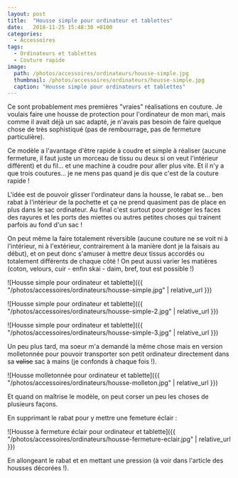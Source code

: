 ```yaml
---
layout: post
title:  "Housse simple pour ordinateur et tablettes"
date:   2018-11-25 15:48:30 +0100
categories: 
  - Accessoires
tags: 
  - Ordinateurs et tablettes
  - Couture rapide
image:
  path: /photos/accessoires/ordinateurs/housse-simple.jpg
  thumbnail: /photos/accessoires/ordinateurs/housse-simple.jpg
  caption: "Housse simple pour ordinateurs et tablettes"
---
```


Ce sont probablement mes premières "vraies" réalisations en couture. Je voulais faire une housse de protection pour l'ordinateur de mon mari, mais comme il avait déjà un sac adapté, je n'avais pas besoin de faire quelque chose de très sophistiqué (pas de rembourrage, pas de fermeture particulière). 

<!-- more -->

Ce modèle a l'avantage d'être rapide à coudre et simple à réaliser (aucune fermeture, il faut juste un morceau de tissu ou deux si on veut l'intérieur différent) et du fil... et une machine à coudre pour aller plus vite. Et il n'y a que trois coutures... je ne mens pas quand je dis que c'est de la couture rapide !

L'idée est de pouvoir glisser l'ordinateur dans la housse, le rabat se... ben rabat à l'intérieur de la pochette et ça ne prend quasiment pas de place en plus dans le sac ordinateur. Au final c'est surtout pour protéger les faces des rayures et les ports des miettes ou autres petites choses qui trainent parfois au fond d'un sac ! 

On peut même la faire totalement réversible (aucune couture ne se voit ni à l'intérieur, ni à l'extérieur, contrairement à la manière dont je la faisais au début), et on peut donc s'amuser à mettre deux tissus accordés ou totalement différents de chaque côté ! On peut aussi varier les matières (coton, velours, cuir - enfin skai - daim, bref, tout est possible !)

![Housse simple pour ordinateur et tablette]({{ "/photos/accessoires/ordinateurs/housse-simple.jpg" | relative_url }})

![Housse simple pour ordinateur et tablette]({{ "/photos/accessoires/ordinateurs/housse-simple-2.jpg" | relative_url }})

![Housse simple pour ordinateur et tablette]({{ "/photos/accessoires/ordinateurs/housse-simple-3.jpg" | relative_url }})

Un peu plus tard, ma soeur m'a demandé la même chose mais en version molletonnée pour pouvoir transporter son petit ordinateur directement dans sa ~~valise~~ sac à mains (je confonds à chaque fois !). 

![Housse molletonnée pour ordinateur et tablette]({{ "/photos/accessoires/ordinateurs/housse-molleton.jpg" | relative_url }})

Et quand on maîtrise le modèle, on peut corser un peu les choses de plusieurs façons. 

En supprimant le rabat pour y mettre une femeture éclair : 

![Housse à fermeture éclair pour ordinateur et tablette]({{ "/photos/accessoires/ordinateurs/housse-fermeture-eclair.jpg" | relative_url }})

En allongeant le rabat et en mettant une pression (à voir dans l'article des housses décorées !). 


